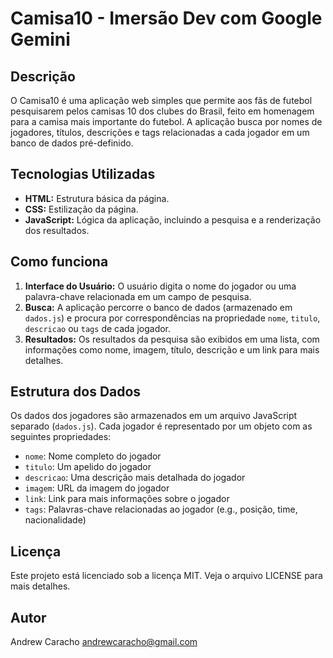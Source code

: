 # Camisa10 - Imersão Dev com Google Gemini

## Descrição
O Camisa10 é uma aplicação web simples que permite aos fãs de futebol pesquisarem pelos camisas 10 dos clubes do Brasil, feito em homenagem para a camisa mais importante do futebol. A aplicação busca por nomes de jogadores, títulos, descrições e tags relacionadas a cada jogador em um banco de dados pré-definido.

## Tecnologias Utilizadas
* **HTML:** Estrutura básica da página.
* **CSS:** Estilização da página.
* **JavaScript:** Lógica da aplicação, incluindo a pesquisa e a renderização dos resultados.

## Como funciona
1. **Interface do Usuário:** O usuário digita o nome do jogador ou uma palavra-chave relacionada em um campo de pesquisa.
2. **Busca:** A aplicação percorre o banco de dados (armazenado em `dados.js`) e procura por correspondências na propriedade `nome`, `titulo`, `descricao` ou `tags` de cada jogador.
3. **Resultados:** Os resultados da pesquisa são exibidos em uma lista, com informações como nome, imagem, título, descrição e um link para mais detalhes.

## Estrutura dos Dados
Os dados dos jogadores são armazenados em um arquivo JavaScript separado (`dados.js`). Cada jogador é representado por um objeto com as seguintes propriedades:
* `nome`: Nome completo do jogador
* `titulo`: Um apelido do jogador
* `descricao`: Uma descrição mais detalhada do jogador
* `imagem`: URL da imagem do jogador
* `link`: Link para mais informações sobre o jogador
* `tags`: Palavras-chave relacionadas ao jogador (e.g., posição, time, nacionalidade)

## Licença
Este projeto está licenciado sob a licença MIT. Veja o arquivo LICENSE para mais detalhes.

## Autor
Andrew Caracho
andrewcaracho@gmail.com

